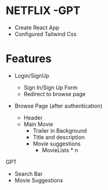 # NETFLIX -GPT

- Create React App
- Configured Tailwind Css

# Features

- Login/SignUp

  - Sign In/Sign Up Form
  - Redirect to browse page

- Browse Page (after authentication)
  - Header
  - Main Movie
    - Trailer in Background
    - Title and description
    - Movie suggestions
      - MovieLists \* n

GPT

- Search Bar
- Movie Suggestions
